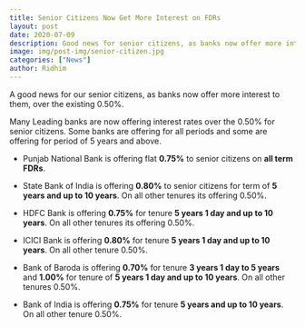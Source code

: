 ```yaml
---
title: Senior Citizens Now Get More Interest on FDRs
layout: post
date: 2020-07-09
description: Good news for senior citizens, as banks now offer more interest to them, over the existing 0.50%.
image: img/post-img/senior-citizen.jpg
categories: ["News"]
author: Ridhim
---
```


A good news for our senior citizens, as banks now offer more interest to them, over the existing 0.50%.

Many Leading banks are now offering interest rates over the 0.50% for senior citizens.
Some banks are offering for all periods and some are offering for period of 5 years and above.

+ Punjab National Bank is offering flat **0.75%** to senior citizens on **all term FDRs**.

+ State Bank of India is offering **0.80%** to senior citizens for term of **5 years and up to 10 years**. On all other tenures its offering 0.50%.

+ HDFC Bank is offering **0.75%** for tenure **5 years 1 day and up to 10 years**. On all other tenures its offering 0.50%.

+ ICICI Bank is offering **0.80%** for tenure **5 years 1 day and up to 10 years**. On all other tenure 0.50%.

+ Bank of Baroda is offering **0.70%** for tenure **3 years 1 day to 5 years** and **1.00%** for tenure of **5 years 1 day and up to 10 years**. On all other tenures 0.50%.

+ Bank of India is offering **0.75%** for tenure **5 years and up to 10 years**. On all other tenure 0.50%.

